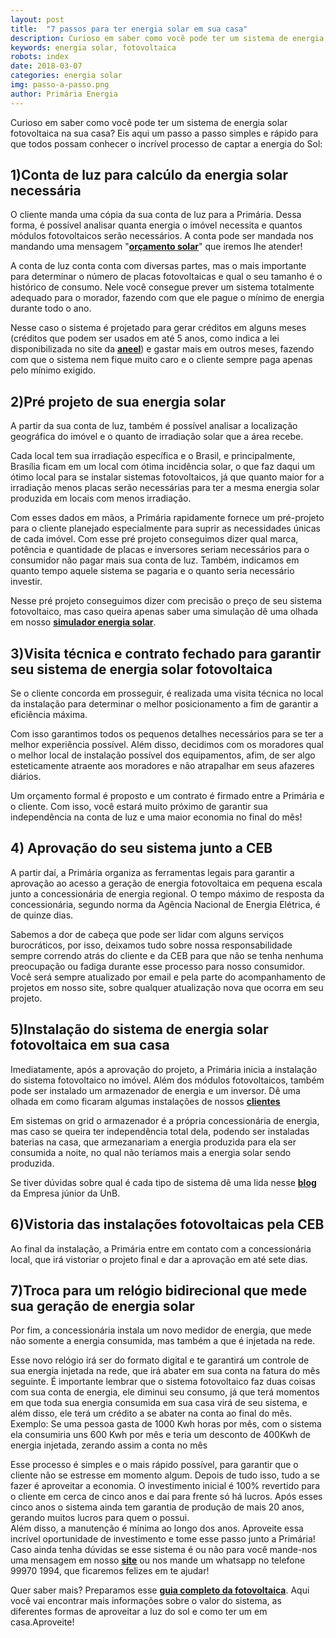 ```yaml
---
layout: post
title:  "7 passos para ter energia solar em sua casa"
description: Curioso em saber como você pode ter um sistema de energia solar fotovoltaica na sua casa?[...]
keywords: energia solar, fotovoltaica
robots: index
date: 2018-03-07
categories: energia solar
img: passo-a-passo.png
author: Primária Energia
---
```


Curioso em saber como você pode ter um sistema de energia solar fotovoltaica na sua casa? Eis aqui um passo a passo simples e rápido para que todos possam conhecer o incrível processo de captar a energia do Sol:

## 1)Conta de luz para calcúlo da energia solar necessária
 O cliente manda uma cópia da sua conta de luz para a Primária. Dessa forma, é possível analisar quanta energia o imóvel necessita e quantos módulos fotovoltaicos serão necessários.
A conta pode ser mandada nos mandando uma mensagem "**[orçamento solar](http://www.primariaenergia.com/contact.html)**" que iremos lhe atender!

A conta de luz conta conta com diversas partes, mas o mais importante para determinar o número de placas fotovoltaicas e qual o seu tamanho é o histórico de consumo. Nele você consegue prever um sistema totalmente adequado para o morador, fazendo com que ele pague o mínimo de energia durante todo o ano.  
  
Nesse caso o sistema é projetado para gerar créditos em alguns meses (créditos que podem ser usados em até 5 anos, como indica a lei disponibilizada no site da  **[aneel](http://www2.aneel.gov.br/cedoc/ren2015687.pdf)**) e gastar mais em outros meses, fazendo com que o sistema nem fique muito caro e o cliente sempre paga apenas pelo mínimo exigido.

## 2)Pré projeto de sua energia solar
 A partir da sua conta de luz, também é possível analisar a localização geográfica do imóvel e o quanto de irradiação solar que a área recebe.  
  
Cada local tem sua irradiação específica e o Brasil, e principalmente, Brasília ficam em um local com ótima incidência solar, o que faz daqui um ótimo local para se instalar sistemas fotovoltaicos, já que quanto maior for a irradiação menos placas serão necessárias para ter a mesma energia solar produzida em locais com menos irradiação.  

Com esses dados em mãos, a Primária rapidamente fornece um pré-projeto para o cliente planejado especialmente para suprir as necessidades únicas de cada imóvel. Com esse pré projeto conseguimos dizer qual marca, potência e quantidade de placas e inversores seriam necessários para o consumidor não pagar mais sua conta de luz. Também, indicamos em quanto tempo aquele sistema se pagaria e o quanto seria necessário investir.
  
Nesse pré projeto conseguimos dizer com precisão o preço de seu sistema fotovoltaico, mas caso queira apenas saber uma simulação dê uma olhada em nosso **[simulador energia solar](http://www.primariaenergia.com/simulador2.html)**.

## 3)Visita técnica e contrato fechado para garantir seu sistema de energia solar fotovoltaica
Se o cliente concorda em prosseguir, é realizada uma visita técnica no local da instalação para determinar o melhor posicionamento a fim de garantir a eficiência máxima.  
  
Com isso garantimos todos os pequenos detalhes necessários para se ter a melhor experiência possível. Além disso, decidimos com os moradores qual o melhor local de instalação possível dos equipamentos, afim, de ser algo esteticamente atraente aos moradores e não atrapalhar em seus afazeres diários.

Um orçamento formal é proposto e um contrato é firmado entre a Primária e o cliente. Com isso, você estará muito próximo de garantir sua independência na conta de luz e uma maior economia no final do mês!

## 4) Aprovação do seu sistema junto a CEB
A partir daí, a Primária organiza as ferramentas legais para garantir a aprovação ao acesso a geração de energia fotovoltaica em pequena escala junto a concessionária de energia regional. O tempo máximo de resposta da concessionária, segundo norma da Agência Nacional de Energia Elétrica, é de quinze dias.  
  
Sabemos a dor de cabeça que pode ser lidar com alguns serviços burocráticos, por isso, deixamos tudo sobre nossa responsabilidade sempre correndo atrás do cliente e da CEB para que não se tenha nenhuma preocupação ou fadiga durante esse processo para nosso consumidor. Você será sempre atualizado por email e pela parte do acompanhamento de projetos em nosso site, sobre qualquer atualização nova que ocorra em seu projeto.

## 5)Instalação do sistema de energia solar fotovoltaica em sua casa
 Imediatamente, após a aprovação do projeto, a Primária inicia a instalação do sistema fotovoltaico no imóvel. Além dos módulos fotovoltaicos, também pode ser instalado um armazenador de energia e um inversor. Dê uma olhada em como ficaram algumas instalações de nossos **[clientes](http://www.primariaenergia.com/portifolio.html)**
 
Em sistemas on grid o armazenador é a própria concessionária de energia, mas caso se queira ter independência total dela, podendo ser instaladas baterias na casa, que armezanariam a energia produzida para ela ser consumida a noite, no qual não teríamos mais a energia solar sendo produzida. 

Se tiver dúvidas sobre qual é cada tipo de sistema dê uma lida nesse **[blog](http://enetec.unb.br/blog/on-grid-off-grid/)** da Empresa júnior da UnB.

## 6)Vistoria das instalações fotovoltaicas pela CEB
 Ao final da instalação, a Primária entre em contato com a concessionária local, que irá vistoriar o projeto final e dar a aprovação em até sete dias.

## 7)Troca para um relógio bidirecional que mede sua geração de energia solar
 Por fim, a concessionária instala um novo medidor de energia, que mede não somente a energia consumida, mas também a que é injetada na rede.  
  
Esse novo relógio irá ser do formato digital e te garantirá um controle de sua energia injetada na rede, que irá abater em sua conta na fatura do mês seguinte. É importante lembrar que o sistema fotovoltaico faz duas coisas com sua conta de energia, ele diminui seu consumo, já que terá momentos em que toda sua energia consumida em sua casa virá de seu sistema, e além disso, ele terá um crédito a se abater na conta ao final do mês.  
Exemplo: Se uma pessoa gasta de 1000 Kwh horas por mês, com o sistema ela consumiria uns 600 Kwh por mês e teria um desconto de 400Kwh de energia injetada, zerando assim a conta no mês

Esse processo é simples e o mais rápido possível, para garantir que o cliente não se estresse em momento algum. Depois de tudo isso, tudo a se fazer é aproveitar a economia. O investimento inicial é 100% revertido para o cliente em cerca de cinco anos e daí para frente só há lucros. Após esses cinco anos o sistema ainda tem garantia de produção de mais 20 anos, gerando muitos lucros para quem o possui.    
Além disso, a manutenção é mínima ao longo dos anos. Aproveite essa incrível oportunidade de investimento e tome esse passo junto a Primária!
Caso ainda tenha dúvidas se esse sistema é ou não para você mande-nos uma mensagem em nosso **[site](http://www.primariaenergia.com)** ou nos mande um whatsapp no telefone 99970 1994, que ficaremos felizes em te ajudar!

Quer saber mais? Preparamos esse **[guia completo da fotovoltaica](https://conteudo.primariaenergia.com/e-book-guia-da-fotovoltaica)**. Aqui você vai encontrar mais informações sobre o valor do sistema, as diferentes formas de aproveitar a luz do sol e como ter um em casa.Aproveite!
